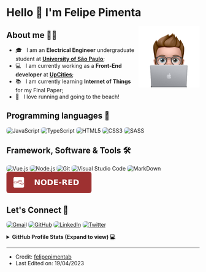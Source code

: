 # Hello 👋 I'm Felipe Pimenta
<img align="right" alt="GIF" height="160px" src="./assets/github-pp.png" />

## About me 👨‍💻

- 🎓 &nbsp; I am an **Electrical Engineer** undergraduate student at [**University of São Paulo**](https://www5.usp.br/);
- 💻 &nbsp; I am currently working as a **Front-End developer** at [**UpCities**](https://www.linkedin.com/company/upcities/);
- 📚 &nbsp; I am currently learning **Internet of Things** for my Final Paper;
- 🏃 &nbsp; I love running and going to the beach!


## Programming languages 🚀

<p align="left"> 
  <img style="border-radius: 6px;" alt="JavaScript" src="https://img.shields.io/badge/JavaScript-323330?style=for-the-badge&logo=javascript&logoColor=F7DF1E">
  <img style="border-radius: 6px;" alt="TypeScript" src="https://img.shields.io/badge/TypeScript-007ACC?style=for-the-badge&logo=typescript&logoColor=white">
  <img style="border-radius: 6px;" alt="HTML5" src="https://img.shields.io/badge/HTML5-E34F26?style=for-the-badge&logo=html5&logoColor=white">
  <img style="border-radius: 6px;" alt="CSS3" src="https://img.shields.io/badge/CSS3-1572B6?style=for-the-badge&logo=css3&logoColor=white">
  <img style="border-radius: 6px;" alt="SASS" src="https://img.shields.io/badge/Sass-CC6699?style=for-the-badge&logo=sass&logoColor=white">
</p>


 ## Framework, Software & Tools 🛠️
 
<p>
  <img style="border-radius: 6px;" alt="Vue.js" src="https://img.shields.io/badge/Vue.js-35495E?style=for-the-badge&logo=vue.js&logoColor=4FC08D">
  <img style="border-radius: 6px;" alt="Node.js" src="https://img.shields.io/badge/Node.js-43853D?style=for-the-badge&logo=node.js&logoColor=white">
  <img style="border-radius: 6px;" alt="Git" src="https://img.shields.io/badge/Git%20-%23F05033.svg?style=for-the-badge&logo=git&logoColor=white">
  <img style="border-radius: 6px;" alt="Visual Studio Code" src="https://img.shields.io/badge/Visual%20Studio%20Code-0078d7.svg?style=for-the-badge&logo=visual-studio-code&logoColor=white">
  <img style="border-radius: 6px;" alt="MarkDown" src="https://img.shields.io/badge/Markdown-000000?style=for-the-badge&logo=markdown&logoColor=white">
  <img style="border-radius: 6px;" alt="Node-RED" src="./assets/node-red.svg">
</p>

## Let's Connect 📲

<p align="left">
	<a href="mailto:felipe.pbernardo@gmail.com"><img style="border-radius: 6px;" src="https://img.shields.io/badge/Gmail-D14836?style=for-the-badge&logo=gmail&logoColor=white" alt="Gmail"/></a>
	<a href="https://github.com/felipepimentab"><img style="border-radius: 6px;" src="https://img.shields.io/badge/GitHub-100000?style=for-the-badge&logo=github&logoColor=white" alt="GitHub"/></a>
	<a href="https://www.linkedin.com/in/felipepimentab/"><img style="border-radius: 6px;" src="https://img.shields.io/badge/LinkedIn-0077B5?style=for-the-badge&logo=linkedin&logoColor=white" alt="LinkedIn"/></a>
	<a href="https://twitter.com/felipepimentab"><img style="border-radius: 6px;" src="https://img.shields.io/badge/Twitter-1DA1F2?style=for-the-badge&logo=twitter&logoColor=white" alt="Twitter"/></a>
</p>

<details> 
  <summary><b>GitHub Profile Stats (Expand to view) 💻</b></summary>
  <br/>
  <p align="left">
    <a href="https://github.com/anuraghazra/github-readme-stats"><img style="border-radius: 6px;" alt="felipepimentab's Github Stats" src="https://github-readme-stats.vercel.app/api?username=felipepimentab&show_icons=true&count_private=true&theme=dark" height="192px"/></a>
	  <img style="border-radius: 6px;" src="https://github-readme-stats.vercel.app/api/top-langs?username=felipepimentab&show_icons=true&locale=en&layout=compact&theme=dark" alt="felipepimentab" height="192px"/>
  <br/>
  <b>Note:</b> Top languages is only a metric of the languages my public code consists of and doesn't reflect experience or skill level.
  </p>
</details>

<hr/>

* Credit: [felipepimentab](https://github.com/felipepimentab)
* Last Edited on: 19/04/2023